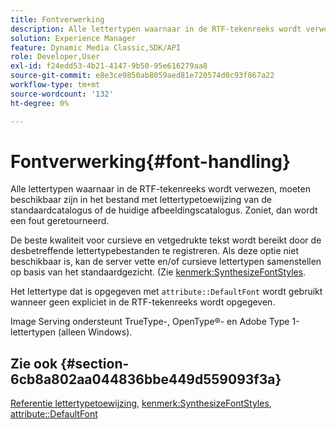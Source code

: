 ```yaml
---
title: Fontverwerking
description: Alle lettertypen waarnaar in de RTF-tekenreeks wordt verwezen, moeten beschikbaar zijn in het bestand met lettertypetoewijzing van de standaardcatalogus of de huidige afbeeldingscatalogus. Zoniet, dan wordt een fout geretourneerd.
solution: Experience Manager
feature: Dynamic Media Classic,SDK/API
role: Developer,User
exl-id: f24edd53-4b21-4147-9b50-95e616279aa8
source-git-commit: e8e3ce9850ab8059aed81e720574d0c93f867a22
workflow-type: tm+mt
source-wordcount: '132'
ht-degree: 0%

---
```


# Fontverwerking{#font-handling}

Alle lettertypen waarnaar in de RTF-tekenreeks wordt verwezen, moeten beschikbaar zijn in het bestand met lettertypetoewijzing van de standaardcatalogus of de huidige afbeeldingscatalogus. Zoniet, dan wordt een fout geretourneerd.

De beste kwaliteit voor cursieve en vetgedrukte tekst wordt bereikt door de desbetreffende lettertypebestanden te registreren. Als deze optie niet beschikbaar is, kan de server vette en/of cursieve lettertypen samenstellen op basis van het standaardgezicht. (Zie [kenmerk:SynthesizeFontStyles](/help/aem-is-ir-api/is-api/image-catalog/image-serving-api-ref/c-image-catalog-reference/c-attributes-reference/r-synthesizefontstyles.md).

Het lettertype dat is opgegeven met `attribute::DefaultFont` wordt gebruikt wanneer geen expliciet in de RTF-tekenreeks wordt opgegeven.

Image Serving ondersteunt TrueType-, OpenType®- en Adobe Type 1-lettertypen (alleen Windows).

<!-- THIS APPEARS TO BE VERY OLD OUTDATED INFORMATION; URL IS DEAD TOO ## Photofont&reg; font support {#section-74560ae898cf4708aba4c8b4093f5f00}

Photofont&reg; fonts support `textPs=`, with the following restrictions:

* `\cf` is ignored in text spans that specify a Photofont font; Photofont font faces have predefined colors 
* Synthesized font styles are not supported; use of `\b` and `\i`require corresponding font map entries, otherwise an error is returned 

* Vertical text flow is not supported 
* Photofont fonts with 16-bit images are not supported 
* Photofont fonts with multiple glyphs per image are not supported 
* Naïve color conversion is applied unless the Photofont glyph images embed color profiles; in this case, relative colorimetric render intent and blackpoint compensation are always applied

See [https://www.photofont.com](https://www.photofont.com) for additional information. -->

## Zie ook {#section-6cb8a802aa044836bbe449d559093f3a}

[Referentie lettertypetoewijzing](../../../../../is-api/image-catalog/image-serving-api-ref/c-image-catalog-reference/c-font-map-reference/c-font-map-reference.md#concept-f81f319d03c646c5a8ef87b3277dd37d), [kenmerk:SynthesizeFontStyles](../../../../../is-api/image-catalog/image-serving-api-ref/c-image-catalog-reference/c-attributes-reference/r-synthesizefontstyles.md#reference-1b12ba881b9146c793bcb07407cacb15), [attribute::DefaultFont](../../../../../is-api/image-catalog/image-serving-api-ref/c-image-catalog-reference/c-attributes-reference/r-defaultfont.md#reference-48b763ac254545e89a25c76ff7581107)
